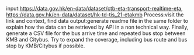 input:https://data.gov.hk/en-data/dataset/ctb-eta-transport-realtime-eta,
https://data.gov.hk/en-data/dataset/hk-td-tis_21-etakmb
Process:visit the link and context, find data
output:generate readme file in the same folder to explain how the data can be retrieved by API in a non technical way. Finally, generate a CSV file for the bus arrive time and repeated bus stop between KMB and Citybus. Try to expand the coverage, including bus route and bus stop by KMB/Citybus if possible.